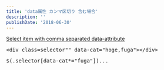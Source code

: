 ```yaml
---
title: 'data属性 カンマ区切り 含む場合'
description: ''
publishDate: '2018-06-30'
---
```


<p><a href="https://stackoverflow.com/a/19297810">Select item with comma separated data-attribute</a></p>
<pre class="brush: xml; title: ; notranslate" title="">&lt;div class=selector"" data-cat="hoge,fuga"&gt;&lt;/div&gt;</pre>
<pre class="brush: jscript; title: ; notranslate" title="">$(.selector[data-cat*="fuga"])...</pre>

